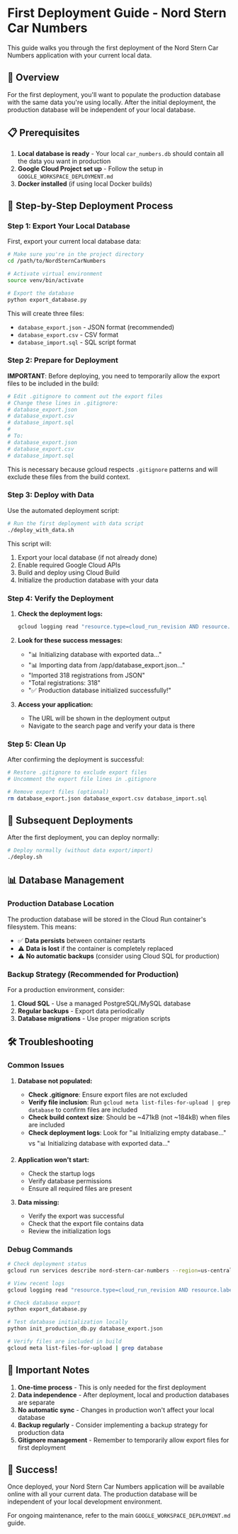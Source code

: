 # First Deployment Guide - Nord Stern Car Numbers

This guide walks you through the first deployment of the Nord Stern Car Numbers application with your current local data.

## 🎯 Overview

For the first deployment, you'll want to populate the production database with the same data you're using locally. After the initial deployment, the production database will be independent of your local database.

## 📋 Prerequisites

1. **Local database is ready** - Your local `car_numbers.db` should contain all the data you want in production
2. **Google Cloud Project set up** - Follow the setup in `GOOGLE_WORKSPACE_DEPLOYMENT.md`
3. **Docker installed** (if using local Docker builds)

## 🚀 Step-by-Step Deployment Process

### Step 1: Export Your Local Database

First, export your current local database data:

```bash
# Make sure you're in the project directory
cd /path/to/NordSternCarNumbers

# Activate virtual environment
source venv/bin/activate

# Export the database
python export_database.py
```

This will create three files:
- `database_export.json` - JSON format (recommended)
- `database_export.csv` - CSV format
- `database_import.sql` - SQL script format

### Step 2: Prepare for Deployment

**IMPORTANT**: Before deploying, you need to temporarily allow the export files to be included in the build:

```bash
# Edit .gitignore to comment out the export files
# Change these lines in .gitignore:
# database_export.json
# database_export.csv
# database_import.sql
# 
# To:
# database_export.json
# database_export.csv
# database_import.sql
```

This is necessary because gcloud respects `.gitignore` patterns and will exclude these files from the build context.

### Step 3: Deploy with Data

Use the automated deployment script:

```bash
# Run the first deployment with data script
./deploy_with_data.sh
```

This script will:
1. Export your local database (if not already done)
2. Enable required Google Cloud APIs
3. Build and deploy using Cloud Build
4. Initialize the production database with your data

### Step 4: Verify the Deployment

1. **Check the deployment logs:**
   ```bash
   gcloud logging read "resource.type=cloud_run_revision AND resource.labels.service_name=nord-stern-car-numbers" --limit=20 --format="value(timestamp,textPayload)" | grep -E "(database|export|import|Initializing|registrations)"
   ```

2. **Look for these success messages:**
   - "📊 Initializing database with exported data..."
   - "📊 Importing data from /app/database_export.json..."
   - "Imported 318 registrations from JSON"
   - "Total registrations: 318"
   - "✅ Production database initialized successfully!"

3. **Access your application:**
   - The URL will be shown in the deployment output
   - Navigate to the search page and verify your data is there

### Step 5: Clean Up

After confirming the deployment is successful:

```bash
# Restore .gitignore to exclude export files
# Uncomment the export file lines in .gitignore

# Remove export files (optional)
rm database_export.json database_export.csv database_import.sql
```

## 🔄 Subsequent Deployments

After the first deployment, you can deploy normally:

```bash
# Deploy normally (without data export/import)
./deploy.sh
```

## 📊 Database Management

### Production Database Location

The production database will be stored in the Cloud Run container's filesystem. This means:
- ✅ **Data persists** between container restarts
- ⚠️ **Data is lost** if the container is completely replaced
- ⚠️ **No automatic backups** (consider using Cloud SQL for production)

### Backup Strategy (Recommended for Production)

For a production environment, consider:

1. **Cloud SQL** - Use a managed PostgreSQL/MySQL database
2. **Regular backups** - Export data periodically
3. **Database migrations** - Use proper migration scripts

## 🛠️ Troubleshooting

### Common Issues

1. **Database not populated:**
   - **Check .gitignore**: Ensure export files are not excluded
   - **Verify file inclusion**: Run `gcloud meta list-files-for-upload | grep database` to confirm files are included
   - **Check build context size**: Should be ~471kB (not ~184kB) when files are included
   - **Check deployment logs**: Look for "📊 Initializing empty database..." vs "📊 Initializing database with exported data..."

2. **Application won't start:**
   - Check the startup logs
   - Verify database permissions
   - Ensure all required files are present

3. **Data missing:**
   - Verify the export was successful
   - Check that the export file contains data
   - Review the initialization logs

### Debug Commands

```bash
# Check deployment status
gcloud run services describe nord-stern-car-numbers --region=us-central1

# View recent logs
gcloud logging read "resource.type=cloud_run_revision AND resource.labels.service_name=nord-stern-car-numbers" --limit=20 --format="value(timestamp,textPayload)"

# Check database export
python export_database.py

# Test database initialization locally
python init_production_db.py database_export.json

# Verify files are included in build
gcloud meta list-files-for-upload | grep database
```

## 📝 Important Notes

1. **One-time process** - This is only needed for the first deployment
2. **Data independence** - After deployment, local and production databases are separate
3. **No automatic sync** - Changes in production won't affect your local database
4. **Backup regularly** - Consider implementing a backup strategy for production data
5. **Gitignore management** - Remember to temporarily allow export files for first deployment

## 🎉 Success!

Once deployed, your Nord Stern Car Numbers application will be available online with all your current data. The production database will be independent of your local development environment.

For ongoing maintenance, refer to the main `GOOGLE_WORKSPACE_DEPLOYMENT.md` guide. 